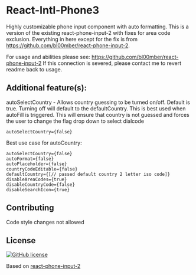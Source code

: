 # React-Intl-Phone3
Highly customizable phone input component with auto formatting. This is a version of the existing react-phone-input-2 with fixes for area code exclusion. Everything in here except for the fix is from https://github.com/bl00mber/react-phone-input-2. 

For usage and abilities please see: https://github.com/bl00mber/react-phone-input-2
If this connection is severed, please contact me to revert readme back to usage.

## Additional feature(s):
autoSelectCountry - Allows country guessing to be turned on/off. Default is true. Turning off will default to the defaultCountry.
This is best used when autoFill is triggered. This will ensure that country is not guessed and forces the user to change the flag drop down to select dialcode

```
autoSelectCountry={false}

```

Best use case for autoCountry: 
```
autoSelectCountry={false}
autoFormat={false}
autoPlaceholder={false}
countryCodeEditable={false}
defaultCountry={[// passed default country 2 letter iso code]}
disableAreaCodes={true}
disableCountryCode={false}
disableSearchIcon={true}
```

## Contributing
Code style changes not allowed

## License
[![GitHub license](https://img.shields.io/badge/license-MIT-blue.svg)](https://github.com/khippert5/react-intl-phone3/blob/master/LICENSE)

Based on [react-phone-input-2](https://github.com/bl00mber/react-phone-input-2)

